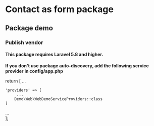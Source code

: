 # Contact as form package

## Package demo


### Publish vendor

#### This package requires Laravel 5.8 and higher.

**If you don't use package auto-discovery, add the following service provider in config/app.php**


return [
   ...
   
    'providers' => [
         ...
        Demo\Web\WebDemoServiceProviders::class
    ]
    
   ...   
];
